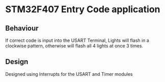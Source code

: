 # STM32F407 Entry Code application

## Behaviour
If correct code is input into the USART Terminal, Lights will flash in a clockwise pattern, otherwise will flash all 4 lights at once 3 times.

## Design
Designed using Interrupts for the USART and Timer modules 
